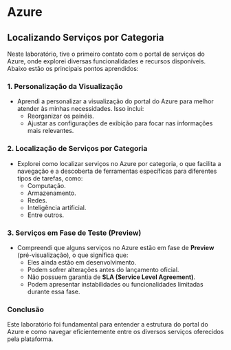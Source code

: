 # Azure

## Localizando Serviços por Categoria

Neste laboratório, tive o primeiro contato com o portal de serviços do Azure, onde explorei diversas funcionalidades e recursos disponíveis. Abaixo estão os principais pontos aprendidos:

### 1. Personalização da Visualização
- Aprendi a personalizar a visualização do portal do Azure para melhor atender às minhas necessidades. Isso inclui:
  - Reorganizar os painéis.
  - Ajustar as configurações de exibição para focar nas informações mais relevantes.

### 2. Localização de Serviços por Categoria
- Explorei como localizar serviços no Azure por categoria, o que facilita a navegação e a descoberta de ferramentas específicas para diferentes tipos de tarefas, como:
  - Computação.
  - Armazenamento.
  - Redes.
  - Inteligência artificial.
  - Entre outros.

### 3. Serviços em Fase de Teste (Preview)
- Compreendi que alguns serviços no Azure estão em fase de **Preview** (pré-visualização), o que significa que:
  - Eles ainda estão em desenvolvimento.
  - Podem sofrer alterações antes do lançamento oficial.
  - Não possuem garantia de **SLA (Service Level Agreement)**.
  - Podem apresentar instabilidades ou funcionalidades limitadas durante essa fase.

### Conclusão
Este laboratório foi fundamental para entender a estrutura do portal do Azure e como navegar eficientemente entre os diversos serviços oferecidos pela plataforma.

